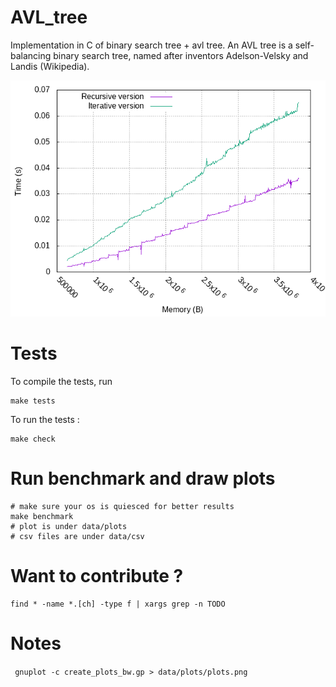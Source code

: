 # AVL_tree
 Implementation in C of binary search tree + avl tree.
 An AVL tree is a self-balancing binary search tree, named after inventors Adelson-Velsky and Landis (Wikipedia).

![](data/plots/plots.png)

# Tests

To compile the tests, run
```
make tests
```

To run the tests :
```
make check
```

# Run benchmark and draw plots

```
# make sure your os is quiesced for better results
make benchmark
# plot is under data/plots
# csv files are under data/csv
```

# Want to contribute ?

```
find * -name *.[ch] -type f | xargs grep -n TODO
```

# Notes

` gnuplot -c create_plots_bw.gp > data/plots/plots.png`
